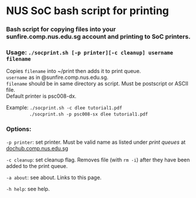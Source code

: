 # NUS SoC bash script for printing  
### Bash script for copying files into your sunfire.comp.nus.edu.sg account and printing to SoC printers.  

### Usage: `./socprint.sh [-p printer][-c cleanup] username filename`  
Copies `filename` into ~/print then adds it to print queue.  
`username` as in <username>@sunfire.comp.nus.edu.sg.  
`filename` should be in same directory as script. Must be postscript or ASCII file.  
Default printer is psc008-dx.  

Example: `./socprint.sh -c dlee tutorial1.pdf`  
&nbsp; &nbsp; &nbsp; &nbsp; &nbsp; &nbsp; &nbsp; &nbsp; `./socprint.sh -p psc008-sx dlee tutorial1.pdf`  

### Options:  
`-p printer`: set printer. Must be valid name as listed under *print queues* at [dochub.comp.nus.edu.sg](https://dochub.comp.nus.edu.sg/cf/guides/printing/print-queues)  

`-c cleanup`: set cleanup flag. Removes file (with `rm -i`) after they have been added to the print queue.  

`-a about`: see about. Links to this page.  

`-h help`: see help.
